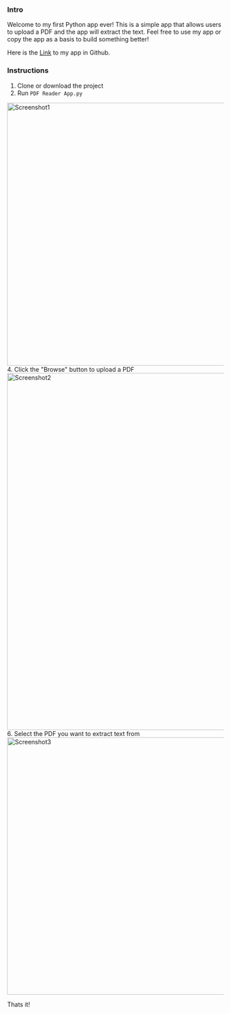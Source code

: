 ### Intro 

Welcome to my first Python app ever! This is a simple app that allows users to upload a PDF and the app will extract the text. Feel free to use my app or copy the app as a basis to build something better!

Here is the [Link](https://github.com/kirwilso/PDF-Reader/blob/master/PDF%20Reader%20App.py) to my app in Github.

### Instructions 

1. Clone or download the project
2. Run `PDF Reader App.py` 

<img width="610" alt="Screenshot1" src="https://user-images.githubusercontent.com/105668795/181113378-e74aee17-82d5-4d30-9f0f-f65a82cdc50d.png">
4. Click the "Browse" button to upload a PDF

<img width="828" alt="Screenshot2" src="https://user-images.githubusercontent.com/105668795/181113559-7bf60b0e-7a8b-4d74-9de2-4143425cc3cc.png">
6. Select the PDF you want to extract text from 

<img width="597" alt="Screenshot3" src="./Assets Folder/Screenshot3.png">

Thats it!








